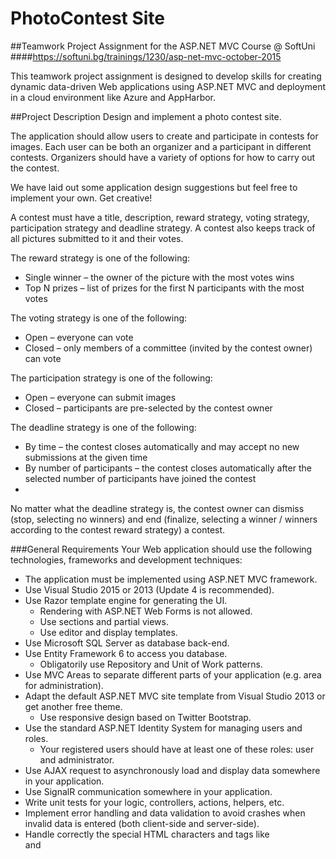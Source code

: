 # PhotoContest Site
##Teamwork Project Assignment for the ASP.NET MVC Course @ SoftUni
####https://softuni.bg/trainings/1230/asp-net-mvc-october-2015

This teamwork project assignment is designed to develop skills for creating dynamic data-driven Web applications using ASP.NET MVC and deployment in а cloud environment like Azure and AppHarbor.

##Project Description
Design and implement a photo contest site.

The application should allow users to create and participate in contests for images. Each user can be both an organizer and a participant in different contests. Organizers should have a variety of options for how to carry out the contest.

We have laid out some application design suggestions but feel free to implement your own. Get creative!

A contest must have a title, description, reward strategy, voting strategy, participation strategy and deadline strategy. A contest also keeps track of all pictures submitted to it and their votes.

The reward strategy is one of the following:
  * Single winner – the owner of the picture with the most votes wins
  * Top N prizes – list of prizes for the first N participants with the most votes
    
The voting strategy is one of the following:
  * Open – everyone can vote
  * Closed – only members of a committee (invited by the contest owner) can vote

The participation strategy is one of the following:
  * Open – everyone can submit images
  * Closed – participants are pre-selected by the contest owner
    
The deadline strategy is one of the following:
  * By time – the contest closes automatically and may accept no new submissions at the given time
  * By number of participants – the contest closes automatically after the selected number of participants have joined the contest 
  * 
No matter what the deadline strategy is, the contest owner can dismiss (stop, selecting no winners) and end (finalize, selecting a winner / winners according to the contest reward strategy) a contest.

###General Requirements
Your Web application should use the following technologies, frameworks and development techniques:

  * The application must be implemented using ASP.NET MVC framework.
  * Use Visual Studio 2015 or 2013 (Update 4 is recommended).
  * Use Razor template engine for generating the UI.
      * Rendering with ASP.NET Web Forms is not allowed.
      * Use sections and partial views.
      * Use editor and display templates.
  * Use Microsoft SQL Server as database back-end.
  * Use Entity Framework 6 to access you database.
      * Obligatorily use Repository and Unit of Work patterns.
  * Use MVC Areas to separate different parts of your application (e.g. area for administration).
  * Adapt the default ASP.NET MVC site template from Visual Studio 2013 or get another free theme.
      * Use responsive design based on Twitter Bootstrap.
  * Use the standard ASP.NET Identity System for managing users and roles.
      * Your registered users should have at least one of these roles: user and administrator.
  * Use AJAX request to asynchronously load and display data somewhere in your application.
  * Use SignalR communication somewhere in your application.
  * Write unit tests for your logic, controllers, actions, helpers, etc.
  * Implement error handling and data validation to avoid crashes when invalid data is entered (both client-side and server-side).
  * Handle correctly the special HTML characters and tags like <br /> and <script> (escape special characters).
  * Use Ninject (or any other dependency injection container).
  * Use AutoМapper.
  * Prevent from security vulnerabilities like SQL Injection, XSS, XSRF, parameter tampering, etc.
  * Host the application in a cloud environment, e.g. in AppHarbor or Azure.
  * Obligatorily use a file storage cloud API, e.g. Dropbox, Google Drive or other for storing the files.

##Public Part
The public part of your application should be visible without authentication. All users can see the active contests and the past contests, ordered by date (from the soonest to the earliest).

#####Design suggestion: 
All users can see all the active contests on the home page. Upon clicking a contest, a user can go to the contest details page (also public) and vote for the winners (in case the voting strategy for the contest permits). There can also be a "Past Contests" page where everyone can see the ended / dismissed contests without their winners.

##Private Part (User Part)
Registered users should be able to login. This can happen with a local account, and via Facebook and Google. You may also link the application to other external login providers.

Registered users can:
  * Manage contests:
      * Create a contest
      * Update a contest (if they are the owners)
      * Dismiss a contest – stop the contest and select no winners
      * Finalize a contest – initialize the end of the contest and choose a winner / winners in accordance with its voting strategy
  * Participate in contests:
      * Register for a contest – a user can enter an open contest freely, or be invited to a closed contest by its owner. It’s only after being invited that the user can participate in a closed contest
      * Upload image as an entry for a specific contest. A user may submit more than one image for a contest
      * View contest results – see the winner(s) of a contest

#####Design suggestion: 
Once a user is logged in, display a menu (or some links) to the user’s contests. Create a page listing all the user’s contests and provide options for creating new contests and editing currently active contests. For example, you can display all contests and have an "Edit" button. When the user presses it, a page with the contest parameters opens and the user is free to edit the contest title, details and deadlines. There can also be a "Dismiss" and a "Finalize" button, along with the "Edit" button.

On the home page, the registered users can also see the active contests, but now they should have the option to participate in one. If an active contest is closed and the user is not invited, they should not be able to participate in it.

##Administration Part
An administrator should have access to all contests, as if he / she is the contest creator. He / She can also manage other users’ profiles (excluding their own profile, and excluding usernames). The admins can also delete pictures from contests if they think they are inappropriate.

A user can be an administrator and still be able to create and take part in contests (i. e., admins have all rights that non-admins have, plus some more). An administrator cannot edit votes for pictures.

#####Design suggestion:
Reuse the logic (and code, if possible) for the user’s contests section. This time, display all contests and allow editing them. For a specific contest, display a "Delete Picture" button next to every picture. Be sure to ask the administrator whether they really want to delete that picture.

For the users, you may display them in a grid (optionally, with the ability to search by username) and allow editing their personal details.

##Additional Requirements
  * Follow the best practices for OO design and high-quality code for the Web application:
      * Use data encapsulation.
      * Use exception handling properly.
      * Use inheritance, abstraction and polymorphism properly.
      * Follow the principles of strong cohesion and loose coupling.
      * Correctly format and structure your code, name your identifiers and make the code readable.
  * Well looking user interface (UI).
  * Good usability (easy to use UI).
  * Supporting of all modern Web browsers.
  * Use caching where appropriate.
  * Use a source control system by choice, e.g. Git, SVN, GitHub, CodePlex.
      * Submit a link to your public source code repository.

##Public Project Defense
Each team will have to deliver a public defense of its work in front of the other students, trainers and assistants. Teams will have only 15 minutes for the following:

  * Demonstrate how the application works (very shortly).
  * Show the source code and explain how it works.
  * Explain how each team member has contributed: display the commit logs in the Source Control system you are using.
  * Optionally you might prepare a presentation (3-4 slides).

Please be strict in timing! On the 15th minute you will be interrupted! It is good idea to leave the last 2-3 minutes for questions from the other students, trainers and assistants.

Be well prepared for presenting maximum of your work for minimum time. Bring your own laptop. Test it preliminary with the multimedia projector. Open the project assets beforehand to save time.

##Assessment Criteria
  * Functionality – 0…20
  * Implementing controllers correctly (controllers should do only their work) – 0...5
  * Implementing views correctly (using display and editor templates) – 0…5
  * Unit tests (unit test for some of the controllers using mocking) – 0…10
  * Security (prevent SQL injection, XSS, CSRF, parameter tampering, etc.) – 0…5
  * File storage (cloud file storage) – 0…5
  * Data validation (validation in the models and input models) – 0…10
  * Hosting the application in the cloud – 0…5
  * Using auto mapper and inversion of control – 0…5
  * Using areas with multiple layouts – 0…10
  * Code quality (well-structured code, following the MVC pattern, following SOLID principles, etc.) – 0…10
  * Teamwork* (source control; each team member contributed in 5 different days; distribution of tasks) – 0…5
  * Bonus (bonus points are given for exceptional project) – 0..5

* If not all team members have contributed to the project, this does not affect the teamwork points.

##Give Feedback about Your Teammates
You will be invited to provide feedback about all your teammates, their attitude to this project, their technical skills, their team working skills, their contribution to the project, etc. The feedback is important part of the project evaluation so take it seriously and be honest.
